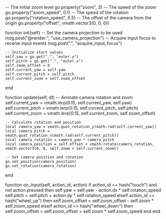 -- The initial zoom level
go.property("zoom", 3)
-- The speed of the zoom
go.property("zoom_speed", 0.1)
-- The speed of the rotation
go.property("rotation_speed", 0.5)
-- The offset of the camera from the origin
go.property("offset", vmath.vector3(0, 0, 0))

function init(self)
	-- Set the camera projection to be used
	msg.post("@render:", "use_camera_projection")
	-- Acquire input focus to receive input events
	msg.post(".", "acquire_input_focus")

	-- Initialize start values
	self.yaw = go.get(".", "euler.y")
	self.pitch = go.get(".", "euler.x")
	self.zoom_offset = 0
	self.current_yaw = self.yaw
	self.current_pitch = self.pitch
	self.current_zoom = self.zoom_offset
end

function update(self, dt)
	-- Animate camera rotation and zoom
	self.current_yaw = vmath.lerp(0.15, self.current_yaw, self.yaw)
	self.current_pitch = vmath.lerp(0.15, self.current_pitch, self.pitch)
	self.current_zoom = vmath.lerp(0.15, self.current_zoom, self.zoom_offset)

	-- Calculate rotation and position
	local camera_yaw = vmath.quat_rotation_y(math.rad(self.current_yaw))
	local camera_pitch = vmath.quat_rotation_x(math.rad(self.current_pitch))
	local camera_rotation = camera_yaw * camera_pitch
	local camera_position = self.offset + vmath.rotate(camera_rotation, vmath.vector3(0, 0, self.zoom + self.current_zoom))

	-- Set camera position and rotation
	go.set_position(camera_position)
	go.set_rotation(camera_rotation)
end

function on_input(self, action_id, action)
	if action_id == hash("touch") and not action.pressed then
		self.yaw   = self.yaw   - action.dx * self.rotation_speed
		self.pitch = self.pitch + action.dy * self.rotation_speed
	elseif action_id == hash("wheel_up") then
		self.zoom_offset = self.zoom_offset - self.zoom * self.zoom_speed
	elseif action_id == hash("wheel_down") then
		self.zoom_offset = self.zoom_offset + self.zoom * self.zoom_speed
	end
end
